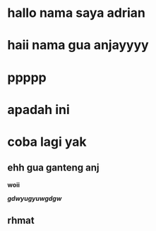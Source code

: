 # hallo nama saya adrian
# haii nama gua anjayyyy
# ppppp
# apadah ini
# coba lagi yak

## ehh gua ganteng anj

**woii**

***gdwyugyuwgdgw***

## rhmat ##

